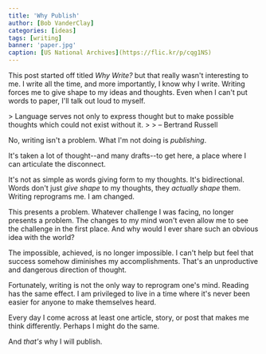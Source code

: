 ```yaml
---
title: 'Why Publish'
author: [Bob VanderClay]
categories: [ideas]
tags: [writing]
banner: 'paper.jpg'
caption: [US National Archives](https://flic.kr/p/cqg1NS)
---
```



This post started off titled *Why Write?* but that really wasn't interesting to me. I write all the time, and more importantly, I know why I write. Writing forces me to give shape to my ideas and thoughts. Even when I can't put words to paper, I'll talk out loud to myself.

<aside class="right" markdown=1>
> Language serves not only to express thought but to make possible thoughts which could not exist without it.
>
> &ndash; Bertrand Russell
</aside>

No, writing isn't a problem. What I'm not doing is *publishing*.

It's taken a lot of thought--and many drafts--to get here, a place where I can articulate the disconnect.

It's not as simple as words giving form to my thoughts. It's bidirectional. Words don't just *give shape* to my thoughts, they *actually shape* them. Writing reprograms me. I am changed.

This presents a problem. Whatever challenge I was facing, no longer presents a problem. The changes to my mind won't even allow me to see the challenge in the first place. And why would I ever share such an obvious idea with the world?

The impossible, achieved, is no longer impossible. I can't help but feel that success somehow diminishes my accomplishments. That's an unproductive and dangerous direction of thought.

Fortunately, writing is not the only way to reprogram one's mind. Reading has the same effect. I am privileged to live in a time where it's never been easier for anyone to make themselves heard.

Every day I come across at least one article, story, or post that makes me think differently. Perhaps I might do the same.

And *that's* why I will publish.
